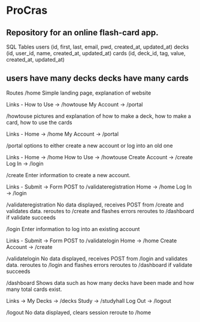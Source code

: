 # ProCras
Repository for an online flash-card app.
-------------------------------------------------------
SQL Tables
users (id, first, last, email, pwd, created_at, updated_at)
decks (id, user_id, name, created_at, updated_at)
cards (id, deck_id,  tag, value, created_at, updated_at)

users have many decks
decks have many cards
-------------------------------------------------------
Routes
/home
Simple landing page, explanation of website

Links - How to Use -> /howtouse
        My Account -> /portal
        
/howtouse
pictures and explanation of how to make a deck, how to make a card, how to use the cards

Links - Home -> /home
        My Account -> /portal
        
/portal
options to either create a new account or log into an old one

Links - Home -> /home
        How to Use -> /howtouse
        Create Account -> /create
        Log In -> /login
       
/create
Enter information to create a new account.

Links - Submit -> Form POST to /validateregistration
        Home -> /home
        Log In -> /login

/validateregistration
No data displayed, receives POST from /create and validates data.
reroutes to /create and flashes errors
reroutes to /dashboard if validate succeeds

/login
Enter information to log into an existing account

Links - Submit -> Form POST to /validatelogin
        Home -> /home
        Create Account -> /create
        
/validatelogin
No data displayed, receives POST from /login and validates data.
reroutes to /login and flashes errors
reroutes to /dashboard if validate succeeds

/dashboard
Shows data such as how many decks have been made and how many total cards exist.

Links -> My Decks -> /decks
         Study -> /studyhall
         Log Out -> /logout
         
/logout
No data displayed, clears session
reroute to /home
